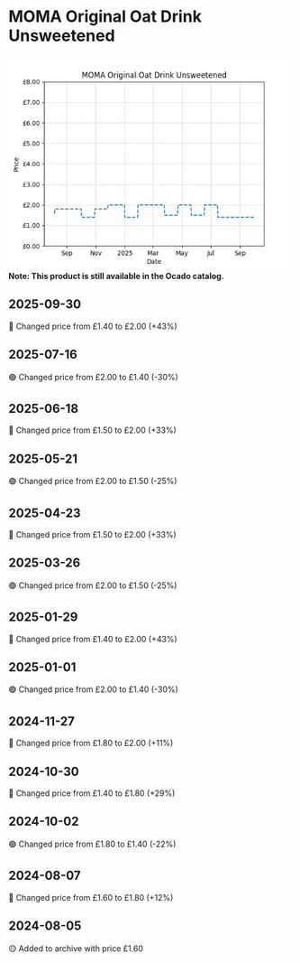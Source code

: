 # MOMA Original Oat Drink Unsweetened
![](charts/product-511957011.png)
**Note: This product is still available in the Ocado catalog.**
## 2025-09-30
🔴 Changed price from £1.40 to £2.00 (+43%)
## 2025-07-16
🟢 Changed price from £2.00 to £1.40 (-30%)
## 2025-06-18
🔴 Changed price from £1.50 to £2.00 (+33%)
## 2025-05-21
🟢 Changed price from £2.00 to £1.50 (-25%)
## 2025-04-23
🔴 Changed price from £1.50 to £2.00 (+33%)
## 2025-03-26
🟢 Changed price from £2.00 to £1.50 (-25%)
## 2025-01-29
🔴 Changed price from £1.40 to £2.00 (+43%)
## 2025-01-01
🟢 Changed price from £2.00 to £1.40 (-30%)
## 2024-11-27
🔴 Changed price from £1.80 to £2.00 (+11%)
## 2024-10-30
🔴 Changed price from £1.40 to £1.80 (+29%)
## 2024-10-02
🟢 Changed price from £1.80 to £1.40 (-22%)
## 2024-08-07
🔴 Changed price from £1.60 to £1.80 (+12%)
## 2024-08-05
🟡 Added to archive with price £1.60